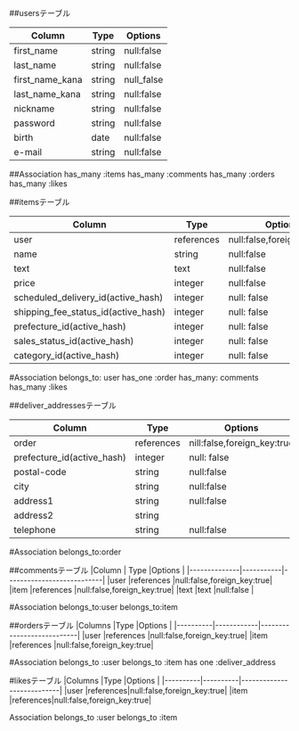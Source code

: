 

##usersテーブル

|Column          |Type    | Options     |
|----------------|--------|-------------|
|first_name      |	string|	null:false  |
|last_name       |	string|	null:false  |
|first_name_kana |string  | null_false  |
|last_name_kana  |string  |null:false   |
|nickname        |	string|	null:false  |
|password        |	string|	null:false  |
|birth           |	date  |	null:false  |
|e-mail	         |string	|null:false   |

##Association
has_many :items 
has_many :comments 
has_many :orders 
has_many :likes



##itemsテーブル

|Column                                | Type     | Options                        |
|--------------------------------------|--------- |--------------------------------|
|user                                  |references|null:false,foreign_key:true     |
| name                                 |string    |null:false                      |
|text                                  |text      |null:false                      |
|price                                 |integer   |null:false                      |
| scheduled_delivery_id(active_hash)   | integer  | null: false                    |
| shipping_fee_status_id(active_hash)  | integer  | null: false                    |
| prefecture_id(active_hash)           | integer  | null: false                    |
| sales_status_id(active_hash)         | integer  | null: false                    |
| category_id(active_hash)             | integer  | null: false                    |


#Association
belongs_to: user
has_one :order
has_many: comments 
has_many :likes



##deliver_addressesテーブル

|Column                        | Type     |Options                      |
|------------------------------|----------|-----------------------------|
|order                         |references|nill:false,foreign_key:true  |
|prefecture_id(active_hash)    | integer  | null: false                 |
|postal-code                   |string    |null:false                   |
|city                          |string    |null:false                   |
|address1                      |string    |null:false                   | 
|address2                      |string    |                             |
|telephone                     |string    |null:false                   |

#Association
belongs_to:order



##commentsテーブル
|Column        | Type      |Options                    |
|--------------|-----------|---------------------------|
|user          |references |null:false,foreign_key:true|
|item          |references |null:false,foreign_key:true|
|text          |text       |null:false                 |

#Association
belongs_to:user 
belongs_to:item 

##ordersテーブル
|Columns   |Type        |Options                    |
|----------|------------|---------------------------|
|user      |references  |null:false,foreign_key:true|
|item      |references  |null:false,foreign_key:true|


#Association
belongs_to :user
belongs_to :item
has one     :deliver_address


#likesテーブル
|Columns   |Type      |Options                    |
|----------|----------|---------------------------|
|user      |references|null:false,foreign_key:true|
|item      |references|null:false,foreign_key:true|

Association
belongs_to :user
belongs_to :item

